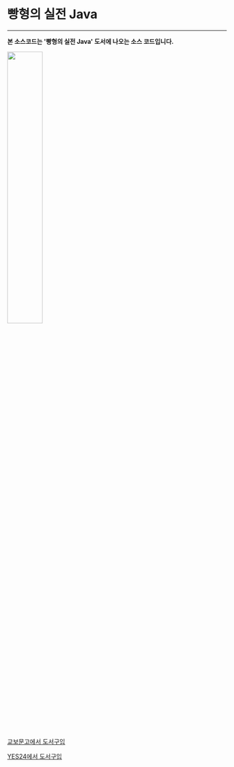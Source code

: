 # 빵형의 실전 Java

-------

**본 소스코드는 '빵형의 실전 Java' 도서에 나오는 소스 코드입니다.**


<img src="https://img1.daumcdn.net/thumb/R1280x0/?scode=mtistory2&fname=https%3A%2F%2Fblog.kakaocdn.net%2Fdn%2FmqWwT%2FbtqEiMJMyFC%2FKsEpRSaGFhWPyRVo3PhyR0%2Fimg.jpg" width=40%>


<a href="http://www.kyobobook.co.kr/product/detailViewKor.laf?mallGb=KOR&ejkGb=KOR&linkClass=331531&barcode=9791189184056"> 교보문고에서 도서구입</a><br>

<a href="http://www.yes24.com/Product/Goods/90334366?Acode=101">YES24에서 도서구입</a>
